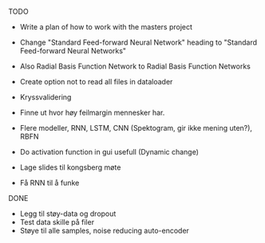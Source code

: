 TODO

* Write a plan of how to work with the masters project

* Change "Standard Feed-forward Neural Network" heading to "Standard Feed-forward Neural Networks"
* Also Radial Basis Function Network to Radial Basis Function Networks

* Create option not to read all files in dataloader

* Kryssvalidering

* Finne ut hvor høy feilmargin mennesker har.

* Flere modeller, RNN, LSTM, CNN (Spektogram, gir ikke mening uten?), RBFN

* Do activation function in gui usefull (Dynamic change)

* Lage slides til kongsberg møte
* Få RNN til å funke

DONE
* Legg til støy-data og dropout
* Test data skille på filer
* Støye til alle samples, noise reducing auto-encoder

